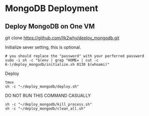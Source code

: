 # MongoDB Deployment
## Deploy MongoDB on One VM

git clone https://github.com/llk2why/deploy_mongodb.git

Initialize sever setting, this is optional.

```shell
# you should replace the "password" with your perferred password
sudo -i sh -c "$(env | grep ^HOME= | cut -c 6-)/deploy_mongodb/initialize.sh 0130 $(whoami)"
```
Deploy
```shell
tmux
sh -c "~/deploy_mongodb/deploy.sh"
```

DO NOT RUN THIS COMMAND CASUALLY
```shell
sh -c "~/deploy_mongodb/kill_process.sh"
sh -c "~/deploy_mongodb/clean_all.sh"
```